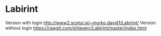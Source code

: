# Labirint
Version with login http://www2.scptuj.si/~murko.david1/Labirint/
Version without login https://rawgit.com/shtayerc/Labirint/master/index.html
